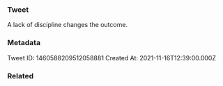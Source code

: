 ### Tweet
A lack of discipline changes the outcome.

### Metadata
Tweet ID: 1460588209512058881
Created At: 2021-11-16T12:39:00.000Z

### Related

